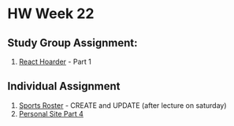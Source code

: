 # HW Week 22

## Study Group Assignment:
1. [React Hoarder](https://github.com/nss-nightclass-projects/react-hoarder) - Part 1

## Individual Assignment
1. [Sports Roster](https://github.com/nss-nightclass-projects/exercise-vault/blob/master/REACT_sports_roster.md) - CREATE and UPDATE (after lecture on saturday)
1. [Personal Site Part 4](https://github.com/nss-nightclass-projects/personal-bio-site-instructions/blob/master/personal-bio-site-04.md)
